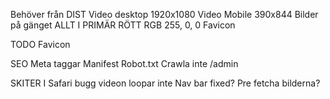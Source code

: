 Behöver från DIST
  Video desktop 1920x1080
  Video Mobile 390x844
  Bilder på gänget
  ALLT I PRIMÄR RÖTT RGB 255, 0, 0
  Favicon

TODO
Favicon

SEO
  Meta taggar
  Manifest
  Robot.txt
    Crawla inte /admin


SKITER I
Safari bugg videon loopar inte
Nav bar fixed?
Pre fetcha bilderna?
